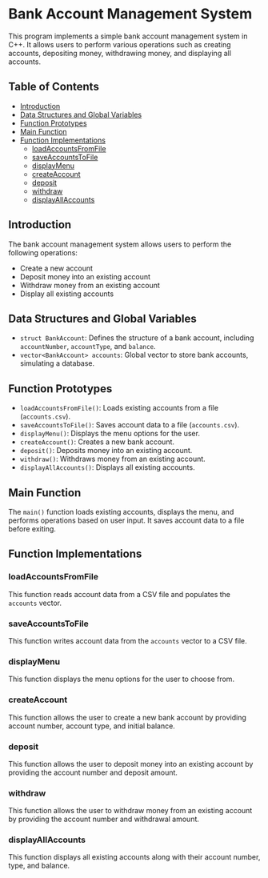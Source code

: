 # Bank Account Management System

This program implements a simple bank account management system in C++. It allows users to perform various operations such as creating accounts, depositing money, withdrawing money, and displaying all accounts.

## Table of Contents

- [Introduction](#introduction)
- [Data Structures and Global Variables](#data-structures-and-global-variables)
- [Function Prototypes](#function-prototypes)
- [Main Function](#main-function)
- [Function Implementations](#function-implementations)
  - [loadAccountsFromFile](#loadaccountsfromfile)
  - [saveAccountsToFile](#saveaccountstofile)
  - [displayMenu](#displaymenu)
  - [createAccount](#createaccount)
  - [deposit](#deposit)
  - [withdraw](#withdraw)
  - [displayAllAccounts](#displayallaccounts)

## Introduction

The bank account management system allows users to perform the following operations:

- Create a new account
- Deposit money into an existing account
- Withdraw money from an existing account
- Display all existing accounts

## Data Structures and Global Variables

- `struct BankAccount`: Defines the structure of a bank account, including `accountNumber`, `accountType`, and `balance`.
- `vector<BankAccount> accounts`: Global vector to store bank accounts, simulating a database.

## Function Prototypes

- `loadAccountsFromFile()`: Loads existing accounts from a file (`accounts.csv`).
- `saveAccountsToFile()`: Saves account data to a file (`accounts.csv`).
- `displayMenu()`: Displays the menu options for the user.
- `createAccount()`: Creates a new bank account.
- `deposit()`: Deposits money into an existing account.
- `withdraw()`: Withdraws money from an existing account.
- `displayAllAccounts()`: Displays all existing accounts.

## Main Function

The `main()` function loads existing accounts, displays the menu, and performs operations based on user input. It saves account data to a file before exiting.

## Function Implementations

### loadAccountsFromFile

This function reads account data from a CSV file and populates the `accounts` vector.

### saveAccountsToFile

This function writes account data from the `accounts` vector to a CSV file.

### displayMenu

This function displays the menu options for the user to choose from.

### createAccount

This function allows the user to create a new bank account by providing account number, account type, and initial balance.

### deposit

This function allows the user to deposit money into an existing account by providing the account number and deposit amount.

### withdraw

This function allows the user to withdraw money from an existing account by providing the account number and withdrawal amount.

### displayAllAccounts

This function displays all existing accounts along with their account number, type, and balance.
